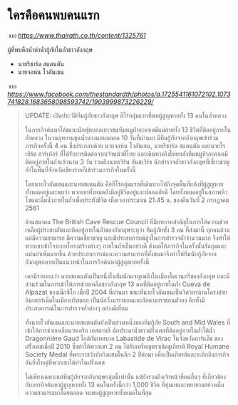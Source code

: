 ---
---

# ใครคือคนพบคนแรก

_จาก <https://www.thairath.co.th/content/1325761>_

ผู้ที่พบคือน้ำดำน้ำกู้ภัยในถ้ำชาวอังกฤษ

- นายริชาร์ด สแตนตัน
- นายจอห์น โวลันเธน

_จาก <https://www.facebook.com/thestandardth/photos/a.1725541161072102.1073741828.1683658098593742/1903999873226229/>_

> UPDATE: เปิดประวัติทีมกู้ภัยชาวอังกฤษ ฮีโร่กลุ่มแรกที่พบผู้สูญหายทั้ง 13 คนในถ้ำหลวง
>
> ในภารกิจค้นหาโค้ชและนักฟุตบอลเยาวชนทีมหมูป่าอะคาเดมีแม่สายทั้ง 13 ชีวิตที่ติดอยู่ภายในถ้ำหลวง ในวนอุทยานขุนน้ำนางนอนตลอด 10 วันที่ผ่านมา มีทีมกู้ภัยจากอังกฤษเข้าร่วมภารกิจครั้งนี้ 4 คน ซึ่งประกอบด้วย นายจอห์น โวลันเธน, นายริชาร์ด สแตนตัน และนายโรเบิร์ต ฮาร์เปอร์ ที่ได้รับการติดต่อจากเจ้าหน้าที่ไทย และเดินทางถึงไทยหลังทีมหมูป่าอะคาเดมีติดอยู่ภายในถ้ำแล้วนาน 3 วัน รวมถึงนายเวิร์น อันสเวิร์ธ นักสำรวจถ้ำชาวอังกฤษที่เชี่ยวชาญถ้ำในพื้นที่จังหวัดเชียงรายก็เข้าร่วมภารกิจในครั้งนี้
>
> โดยนายโวลันเธนและนายสแตนตัน คือฮีโร่กลุ่มแรกที่เดินทางไปถึงจุดพื้นที่แห้งที่ผู้สูญหายทั้งหมดอยู่และพบว่า พวกเขาทั้งหมดยังมีอยู่ชีวิตอยู่และปลอดภัยดี โดยทั้งหมดอยู่ในสภาพหิวโซและดื่มน้ำภายในถ้ำเพื่อประทังชีวิต เมื่อเวลาประมาณ 21.45 น. ของคืนวันที่ 2 กรกฎาคม 2561
>
> ด้านสมาคม The British Cave Rescue Council ที่มีบทบาทสำคัญในการให้ความช่วยเหลือผู้ประสบภัยและติดอยู่ภายในถ้ำของอังกฤษระบุว่า ทีมกู้ภัยทั้ง 3 คน ที่ส่งมานี้ ทุกคนล้วนแต่มีความสามารถ มีความเชี่ยวชาญ และมีประสบการณ์สูงในการสำรวจถ้ำจำนวนมาก จึงทำให้พวกเขาเข้าใจระบบโครงสร้างต่างๆ ภายในถ้ำเป็นอย่างดี ส่งผลให้ภารกิจในครั้งนั้นรัดกุมและแม่นยำเพิ่มมากขึ้น ด้วยประสบการณ์และความสามารถที่สั่งสมมาจึงทำให้ทีมนักกู้ภัยจากอังกฤษกลายเป็นแนวหน้าในภารกิจค้นหาผู้สูญหายครั้งนี้
>
> เคยมีรายงานว่า นายสแตนตันเป็นหนึ่งในทีมนักผจญเพลิงในเมืองโคเวนทรีของอังกฤษ และมีส่วนร่วมในการเข้าให้การช่วยเหลือชาวอังกฤษ 13 คนที่ติดอยู่ภายในถ้ำ Cueva de Alpazat ของเม็กซิโก เมื่อปี 2004 ที่ผ่านมา ขณะที่นายโวลันเธนเป็นวิศวกรด้านโครงข่ายอินเทอร์เน็ตในเมืองบริสตอล เป็นนักวิ่งมาราธอนและอัลตามาราธอนตัวยง อีกทั้งมีประสบการณ์ในการสำรวจถ้ำต่างๆ อย่างดีเยี่ยม
>
> ทั้งนายโวลันเธนและนายสแตนตันยังเป็นส่วนหนึ่งของทีมกู้ภัย South and Mid Wales ที่เข้าให้การช่วยเหลือนายเอริก เอสตาบลี นักประดาน้ำชาวฝรั่งเศสที่ติดอยู่ภายในถ้ำใต้น้ำ Dragonnière Gaud ใกล้กับเทศบาล Labastide de Virac ในจังหวัดอาร์แด็ช ของฝรั่งเศสเมื่อปี 2010 ซึ่งทำให้พวกเขา 2 คน ได้รับเหรียญตราเชิดชูเกียรติ Royal Humane Society Medal ที่พระราชวังบักกิงแฮมในอีก 2 ปีต่อมา เพื่อเป็นเกียรติและระลึกถึงภารกิจอันยิ่งใหญ่ที่พวกเขาได้ทำในฝรั่งเศส
>
> ไม่เพียงเฉพาะแต่ทีมกู้ภัยจากอังกฤษกลุ่มนี้เท่านั้น แต่ยังรวมถึงเจ้าหน้าที่คนอื่นๆ ที่เกี่ยวข้องกับภารกิจค้นหาผู้สูญหายทั้ง 13 คนในครั้งนี้กว่า 1,000 ชีวิต ที่ทุ่มเทและพยายามอย่างเต็มความสามารถมาโดยตลอด จนพบผู้สูญหายทั้งหมดในที่สุด
